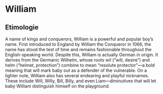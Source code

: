 # William

## Etimologie

A name of kings and conquerors, William is a powerful and popular boy’s name. First introduced to England by William the Conqueror in 1066, the name has stood the test of time and remains fashionable throughout the English-speaking world. Despite this, William is actually German in origin. It derives from the Germanic Wilhelm, whose roots wil (“will, desire”) and helm (“helmet, protection”) combine to mean “resolute protector”—a bold meaning that will mark baby out as a defender of the vulnerable. On a lighter note, William also has several endearing and playful nicknames. These include Will, Willy, Bill, Billy, and even Liam—diminutives that will let baby William distinguish himself on the playground.
